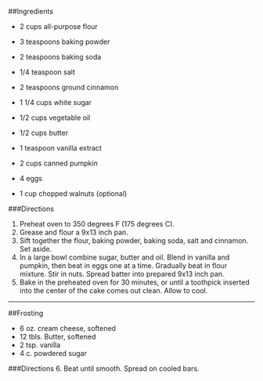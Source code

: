 ##Ingredients

-	2 cups all-purpose flour
-	3 teaspoons baking powder
-	2 teaspoons baking soda
-	1/4 teaspoon salt
-	2 teaspoons ground cinnamon

-	1 1/4 cups white sugar
-	1/2 cups vegetable oil
-	1/2 cups butter

-	1 teaspoon vanilla extract
-	2 cups canned pumpkin

-	4 eggs

-	1 cup chopped walnuts (optional)

###Directions
1.	Preheat oven to 350 degrees F (175 degrees C).
2.	Grease and flour a 9x13 inch pan.
3.	Sift together the flour, baking powder, baking soda, salt and cinnamon. Set aside.
4.	In a large bowl combine sugar, butter and oil. Blend in vanilla and pumpkin, then beat in eggs one at a time. Gradually beat in flour mixture. Stir in nuts. Spread batter into prepared 9x13 inch pan.
5.	Bake in the preheated oven for 30 minutes, or until a toothpick inserted into the center of the cake comes out clean. Allow to cool.
---
##Frosting
-	6 oz. cream cheese, softened
-	12 tbls. Butter, softened
-	2 tsp. vanilla
-	4 c. powdered sugar

###Directions
6.	Beat until smooth.  Spread on cooled bars.
